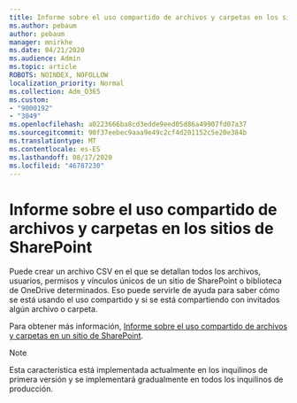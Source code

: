 ```yaml
---
title: Informe sobre el uso compartido de archivos y carpetas en los sitios de SharePoint
ms.author: pebaum
author: pebaum
manager: mnirkhe
ms.date: 04/21/2020
ms.audience: Admin
ms.topic: article
ROBOTS: NOINDEX, NOFOLLOW
localization_priority: Normal
ms.collection: Adm_O365
ms.custom:
- "9000192"
- "3049"
ms.openlocfilehash: a0223666ba8cd3edde9eed05d86a49907fd07a37
ms.sourcegitcommit: 90f37eebec9aaa9e49c2cf4d201152c5e20e384b
ms.translationtype: MT
ms.contentlocale: es-ES
ms.lasthandoff: 08/17/2020
ms.locfileid: "46787230"
---
```

# <a name="report-on-file-and-folder-sharing-in-sharepoint-sites"></a>Informe sobre el uso compartido de archivos y carpetas en los sitios de SharePoint

Puede crear un archivo CSV en el que se detallan todos los archivos, usuarios, permisos y vínculos únicos de un sitio de SharePoint o biblioteca de OneDrive determinados. Eso puede servirle de ayuda para saber cómo se está usando el uso compartido y si se está compartiendo con invitados algún archivo o carpeta.

Para obtener más información, [Informe sobre el uso compartido de archivos y carpetas en un sitio de SharePoint](https://docs.microsoft.com/sharepoint/sharing-reports).

> [!NOTE]
> Esta característica está implementada actualmente en los inquilinos de primera versión y se implementará gradualmente en todos los inquilinos de producción.